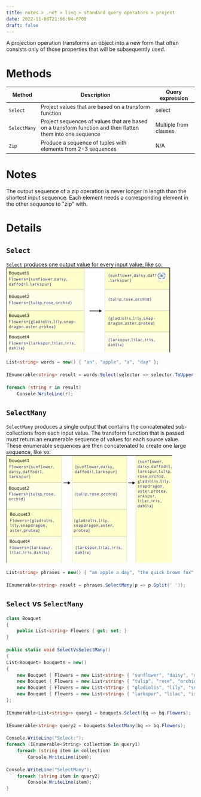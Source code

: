 ```yaml
---
title: notes > .net > linq > standard query operators > project
date: 2022-11-08T21:06:04-0700
draft: false
---
```

A projection operation transforms an object into a new form that often consists only of those properties that will be subsequently used.

# Methods
| Method     | Description                                                                                                | Query expression      |
| ---------- | ---------------------------------------------------------------------------------------------------------- | --------------------- |
| `Select`     | Project values that are based on a transform function                                                      | select                |
| `SelectMany` | Project sequences of values that are based on a transform function and then flatten them into one sequence | Multiple from clauses |
| `Zip`        | Produce a sequence of tuples with elements from 2-3 sequences                                              | N/A                   |

# Notes
The output sequence of a zip operation is never longer in length than the shortest input sequence. Each element needs a corresponding element in the other sequence to "zip" with.

# Details
## `Select`
`Select` produces one output value for every input value, like so:  
<img src="Standard-Query-Operators_Project-image1.png" style="width:4.56667in;height:2.36667in" />

```cs
List<string> words = new() { "an", "apple", "a", "day" };

IEnumerable<string> result = words.Select(selector => selector.ToUpper());

foreach (string r in result)
    Console.WriteLine(r);
```

## `SelectMany`
`SelectMany` produces a single output that contains the concatenated sub-collections from each input value. The transform function that is passed must return an enumerable sequence of values for each source value. These enumerable sequences are then concatenated to create one large sequence, like so:
<img src="Standard-Query-Operators_Project-image2.png" style="width:4.625in;height:3in" />

```cs
List<string> phrases = new() { "an apple a day", "the quick brown fox" };

IEnumerable<string> result = phrases.SelectMany(p => p.Split(' '));
```

## `Select` vs `SelectMany`
```cs
class Bouquet
{
    public List<string> Flowers { get; set; }
}

public static void SelectVsSelectMany()
{
List<Bouquet> bouquets = new()
{
    new Bouquet { Flowers = new List<string> { "sunflower", "daisy", "daffodil", "larkspur" }},
    new Bouquet { Flowers = new List<string> { "tulip", "rose", "orchid" }},
    new Bouquet { Flowers = new List<string> { "gladiolis", "lily", "snapdragon", "aster", "protea" }},
    new Bouquet { Flowers = new List<string> { "larkspur", "lilac", "iris", "dahlia" }}
};

IEnumerable<List<string>> query1 = bouquets.Select(bq => bq.Flowers);

IEnumerable<string> query2 = bouquets.SelectMany(bq => bq.Flowers);

Console.WriteLine("Select:");
foreach (IEnumerable<String> collection in query1)
    foreach (string item in collection)
        Console.WriteLine(item);

Console.WriteLine("SelectMany");
    foreach (string item in query2)
        Console.WriteLine(item);
}
```
